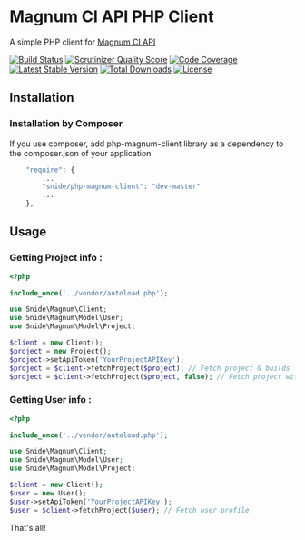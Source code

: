 Magnum CI API PHP Client
========================

A simple PHP client for [Magnum CI API](https://magnum-ci.com/docs/api)

[![Build Status](https://magnum-ci.com/status/588067ab677935266b318d6e7e6ff45f.png)](https://magnum-ci.com/public/8e6f82b13dc3c05f3e53/builds)
[![Scrutinizer Quality Score](https://scrutinizer-ci.com/g/pdenis/magnum-client/badges/quality-score.png?s=0acc7f80fee88ce4e8615597729ab3fd1f0cb878)](https://scrutinizer-ci.com/g/pdenis/magnum-client/)
[![Code Coverage](https://scrutinizer-ci.com/g/pdenis/magnum-client/badges/coverage.png?s=2b29e1b22c6268f75d98c92a58f2ca34c6427613)](https://scrutinizer-ci.com/g/pdenis/magnum-client/)
[![Latest Stable Version](https://poser.pugx.org/snide/php-magnum-client/v/stable.png)](https://packagist.org/packages/snide/php-magnum-client)
[![Total Downloads](https://poser.pugx.org/snide/php-magnum-client/downloads.png)](https://packagist.org/packages/snide/php-magnum-client)
[![License](https://poser.pugx.org/snide/php-magnum-client/license.png)](https://packagist.org/packages/snide/php-magnum-client)

## Installation

### Installation by Composer

If you use composer, add php-magnum-client library as a dependency to the composer.json of your application

```php
    "require": {
        ...
        "snide/php-magnum-client": "dev-master"
        ...
    },

```

## Usage

### Getting Project info :

```php
<?php

include_once('../vendor/autoload.php');

use Snide\Magnum\Client;
use Snide\Magnum\Model\User;
use Snide\Magnum\Model\Project;

$client = new Client();
$project = new Project();
$project->setApiToken('YourProjectAPIKey');
$project = $client->fetchProject($project); // Fetch project & builds
$project = $client->fetchProject($project, false); // Fetch project without builds

```

### Getting User info :

```php
<?php

include_once('../vendor/autoload.php');

use Snide\Magnum\Client;
use Snide\Magnum\Model\User;
use Snide\Magnum\Model\Project;

$client = new Client();
$user = new User();
$user->setApiToken('YourProjectAPIKey');
$user = $client->fetchProject($user); // Fetch user profile

```

That's all!